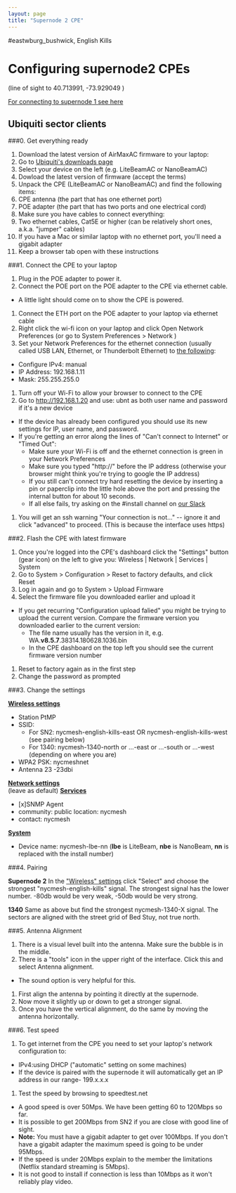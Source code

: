```yaml
---
layout: page
title: "Supernode 2 CPE"
---
```


#eastwburg_bushwick, English Kills

# Configuring supernode2 CPEs

(line of sight to 40.713991, -73.929049 )

[For connecting to supernode 1 see here](../cpe)

## Ubiquiti sector clients

###0. Get everything ready

1.  Download the latest version of AirMaxAC firmware to your laptop:
1.  Go to [Ubiquiti's downloads page](https://www.ubnt.com/download/airmax-ac)
1.  Select your device on the left (e.g. LiteBeamAC or NanoBeamAC)
1.  Dowload the latest version of firmware (accept the terms)
1.  Unpack the CPE (LiteBeamAC or NanoBeamAC) and find the following items:
1.  CPE antenna (the part that has one ethernet port)
1.  POE adapter (the part that has two ports and one electrical cord)
1.  Make sure you have cables to connect everything:
1.  Two ethernet cables, Cat5E or higher (can be relatively short ones, a.k.a. "jumper" cables)
1.  If you have a Mac or similar laptop with no ethernet port, you'll need a gigabit adapter
1.  Keep a browser tab open with these instructions

###1. Connect the CPE to your laptop

1.  Plug in the POE adapter to power it.
1.  Connect the POE port on the POE adapter to the CPE via ethernet cable.

*   A little light should come on to show the CPE is powered.

1.  Connect the ETH port on the POE adapter to your laptop via ethernet cable
1.  Right click the wi-fi icon on your laptop and click Open Network Preferences (or go to System Preferences > Network )
1.  Set your Network Preferences for the ethernet connection (usually called USB LAN, Ethernet, or Thunderbolt Ethernet) to [the following](./litebeam/netprefs.png):

*   Configure IPv4: manual
*   IP Address: 192.168.1.11
*   Mask: 255.255.255.0

1.  Turn off your Wi-Fi to allow your browser to connect to the CPE
1.  Go to http://192.168.1.20 and use: ubnt as both user name and password if it's a new device

*   If the device has already been configured you should use its new settings for IP, user name, and password.
*   If you're getting an error along the lines of "Can't connect to Internet" or "Timed Out":
    *   Make sure your Wi-Fi is off and the ethernet connection is green in your Network Preferences
    *   Make sure you typed "http://" before the IP address (otherwise your browser might think you're trying to google the IP address)
    *   If you still can't connect try hard resetting the device by inserting a pin or paperclip into the little hole above the port and pressing the internal button for about 10 seconds.
    *   If all else fails, try asking on the #install channel on [our Slack](nycmesh.slack.com)

1.  You will get an ssh warning "Your connection is not..." -- ignore it and click "advanced" to proceed. (This is because the interface uses https)

###2. Flash the CPE with latest firmware

1.  Once you're logged into the CPE's dashboard click the "Settings" button (gear icon) on the left to give you:
    Wireless | Network | Services | System
1.  Go to System > Configuration > Reset to factory defaults, and click Reset
1.  Log in again and go to System > Upload Firmware
1.  Select the firmware file you downloaded earlier and upload it

*   If you get recurring "Configuration upload falied" you might be trying to upload the current version. Compare the firmware version you downloaded earlier to the current version:
    *   The file name usually has the version in it, e.g. WA.**v8.5.7**.38314.180628.1036.bin
    *   In the CPE dashboard on the top left you should see the current firmware version number

1.  Reset to factory again as in the first step
1.  Change the password as prompted

###3. Change the settings

**[Wireless settings](./litebeam/wireless.png)**

*   Station PtMP
*   SSID:
    *   For SN2: nycmesh-english-kills-east OR nycmesh-english-kills-west (see pairing below)
    *   For 1340: nycmesh-1340-north or ...-east or ...-south or ...-west (depending on where you are)
*   WPA2 PSK: nycmeshnet
*   Antenna 23 -23dbi  


[**Network settings**](./litebeam/network.png)  
 (leave as default)
[**Services**](./litebeam/services.png)

*   [x]SNMP Agent
*   community: public location: nycmesh
*   contact: nycmesh  


[**System**](./litebeam/system.png)

*   Device name: nycmesh-lbe-nn (**lbe** is LiteBeam, **nbe** is NanoBeam, **nn** is replaced with the install number)

###4. Pairing

**Supernode 2**
In the ["Wireless" settings](./litebeam/wireless.png) click "Select" and choose the strongest "nycmesh-english-kills" signal. The strongest signal has the lower number. -80db would be very weak, -50db would be very strong.

**1340**
Same as above but find the strongest nycmesh-1340-X signal. The sectors are aligned with the street grid of Bed Stuy, not true north.

###5. Antenna Alignment

1.  There is a visual level built into the antenna. Make sure the bubble is in the middle.
1.  There is a "tools" icon in the upper right of the interface. Click this and select Antenna alignment.

*   The sound option is very helpful for this.

1.  First align the antenna by pointing it directly at the supernode.
1.  Now move it slightly up or down to get a stronger signal.
1.  Once you have the vertical alignment, do the same by moving the antenna horizontally.

###6. Test speed

1.  To get internet from the CPE you need to set your laptop's network configuration to:

*   IPv4:using DHCP ("automatic" setting on some machines)
*   If the device is paired with the supernode it will automatically get an IP address in our range- 199.x.x.x

1.  Test the speed by browsing to speedtest.net

*   A good speed is over 50Mps. We have been getting 60 to 120Mbps so far.
*   It is possible to get 200Mbps from SN2 if you are close with good line of sight.
*   **Note:** You must have a gigabit adapter to get over 100Mbps. If you don't have a gigabit adapter the maximum speed is going to be under 95Mbps.
*   If the speed is under 20Mbps explain to the member the limitations (Netflix standard streaming is 5Mbps).
*   It is not good to install if connection is less than 10Mbps as it won't reliably play video.

